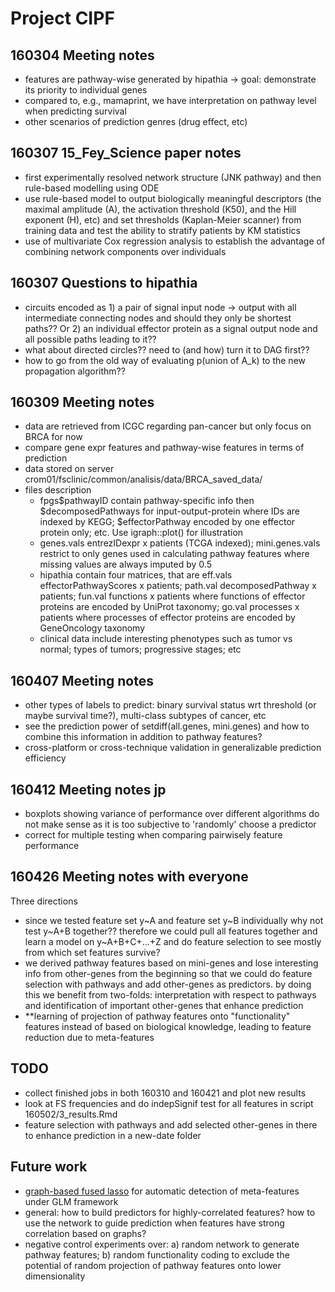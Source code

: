 # Project CIPF

## 160304 Meeting notes

- features are pathway-wise generated by hipathia -> goal: demonstrate its priority to individual genes
- compared to, e.g., mamaprint, we have interpretation on pathway level when predicting survival 
- other scenarios of prediction genres (drug effect, etc)

## 160307 15_Fey_Science paper notes

- first experimentally resolved network structure (JNK pathway) and then rule-based modelling using ODE
- use rule-based model to output biologically meaningful descriptors (the maximal amplitude (A), the activation threshold (K50), and the Hill exponent (H), etc) and set thresholds (Kaplan-Meier scanner) from training data and test the ability to stratify patients by KM statistics
- use of multivariate Cox regression analysis to establish the advantage of combining network components over individuals

## 160307 Questions to hipathia

- circuits encoded as 1) a pair of signal input node -> output with all intermediate connecting nodes and should they only be shortest paths?? Or 2) an individual effector protein as a signal output node and all possible paths leading to it??
- what about directed circles?? need to (and how) turn it to DAG first??
- how to go from the old way of evaluating p(union of A_k) to the new propagation algorithm??

## 160309 Meeting notes

- data are retrieved from ICGC regarding pan-cancer but only focus on BRCA for now
- compare gene expr features and pathway-wise features in terms of prediction
- data stored on server crom01/fsclinic/common/analisis/data/BRCA_saved_data/
- files description
    - fpgs$pathwayID contain pathway-specific info then $decomposedPathways for input-output-protein where IDs are indexed by KEGG; $effectorPathway encoded by one effector protein only; etc. Use igraph::plot() for illustration
    - genes.vals entrezIDexpr x patients (TCGA indexed); mini.genes.vals restrict to only genes used in calculating pathway features where missing values are always imputed by 0.5
    - hipathia contain four matrices, that are eff.vals effectorPathwayScores x patients; path.val decomposedPathway x patients; fun.val functions x patients where functions of effector proteins are encoded by UniProt taxonomy; go.val processes x patients where processes of effector proteins are encoded by GeneOncology taxonomy
    - clinical data include interesting phenotypes such as tumor vs normal; types of tumors; progressive stages; etc

## 160407 Meeting notes

- other types of labels to predict: binary survival status wrt threshold (or maybe survival time?), multi-class subtypes of cancer, etc
- see the prediction power of setdiff(all.genes, mini.genes) and how to combine this information in addition to pathway features?
- cross-platform or cross-technique validation in generalizable prediction efficiency

## 160412 Meeting notes jp 

- boxplots showing variance of performance over different algorithms do not make sense as it is too subjective to 'randomly' choose a predictor
- correct for multiple testing when comparing pairwisely feature performance

## 160426 Meeting notes with everyone

Three directions

- since we tested feature set y~A and feature set y~B individually why not test y~A+B together?? therefore we could pull all features together and learn a model on y~A+B+C+...+Z and do feature selection to see mostly from which set features survive?
- we derived pathway features based on mini-genes and lose interesting info from other-genes from the beginning so that we could do feature selection with pathways and add other-genes as predictors. by doing this we benefit from two-folds: interpretation with respect to pathways and identification of important other-genes that enhance prediction
- **learning of projection of pathway features onto "functionality" features instead of based on biological knowledge, leading to feature reduction due to meta-features

## TODO

- collect finished jobs in both 160310 and 160421 and plot new results
- look at FS frequencies and do indepSignif test for all features in script 160502/3_results.Rmd
- feature selection with pathways and add selected other-genes in there to enhance prediction in a new-date folder

## Future work

- [graph-based fused lasso](http://arxiv.org/abs/1011.6409) for automatic detection of meta-features under GLM framework
- general: how to build predictors for highly-correlated features? how to use the network to guide prediction when features have strong correlation based on graphs?
- negative control experiments over: a) random network to generate pathway features; b) random functionality coding to exclude the potential of random projection of pathway features onto lower dimensionality

